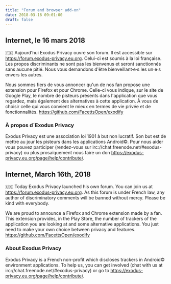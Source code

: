 ```yaml
---
title: "Forum and browser add-on"
date: 2018-03-16 09:01:00
draft: false
---
```



## Internet, le 16 mars 2018
🇫🇷 Aujourd'hui Exodus Privacy ouvre son forum. Il est accessible sur https://forum.exodus-privacy.eu.org. Celui-ci est soumis à la loi française.
Les propos discriminants ne sont pas les bienvenus et seront sanctionnés sans aucune pitié. Nous vous demandons d'être bienveillant·e·s les un·e·s envers les autres.

Nous sommes fiers de vous annoncer qu'un de nos fan propose une extension pour Firefox et pour Chrome. Celle-ci vous indique, sur le site de Google Play, le nombre de pisteurs présents dans l'application que vous regardez, mais également des alternatives à cette application. À vous de choisir celle qui vous convient le mieux en termes de vie privée et de fonctionnalités. https://github.com/FacettsOpen/exodify

### À propos d´Exodus Privacy
Exodus Privacy est une association loi 1901 à but non lucratif. Son but est de mettre au jour les pisteurs dans les applications Android©. Pour nous aider vous pouvez participer (rendez-vous sur irc://chat.freenode.net/#exodus-privacy) ou plus prosaïquement nous faire un don https://exodus-privacy.eu.org/page/help/contribute/.

## Internet, March 16th, 2018
🇺🇸 Today Exodus Privacy launched his own forum. You can join us at https://forum.exodus-privacy.eu.org. As this forum is under French law, any author of discriminatory comments will be banned without mercy. Please be kind with everybody.

We are proud to announce a Firefox and Chrome extension made by a fan. This extension provides, in the Play Store, the number of trackers of the application you are looking at and some alternative applications. You just need to make your own choice between privacy and features. https://github.com/FacettsOpen/exodify

### About Exodus Privacy
Exodus Privacy is a French non-profit which discloses trackers in Android© environment applications. To help us, you can get involved (chat with us at irc://chat.freenode.net/#exodus-privacy) or go to https://exodus-privacy.eu.org/page/help/contribute/.